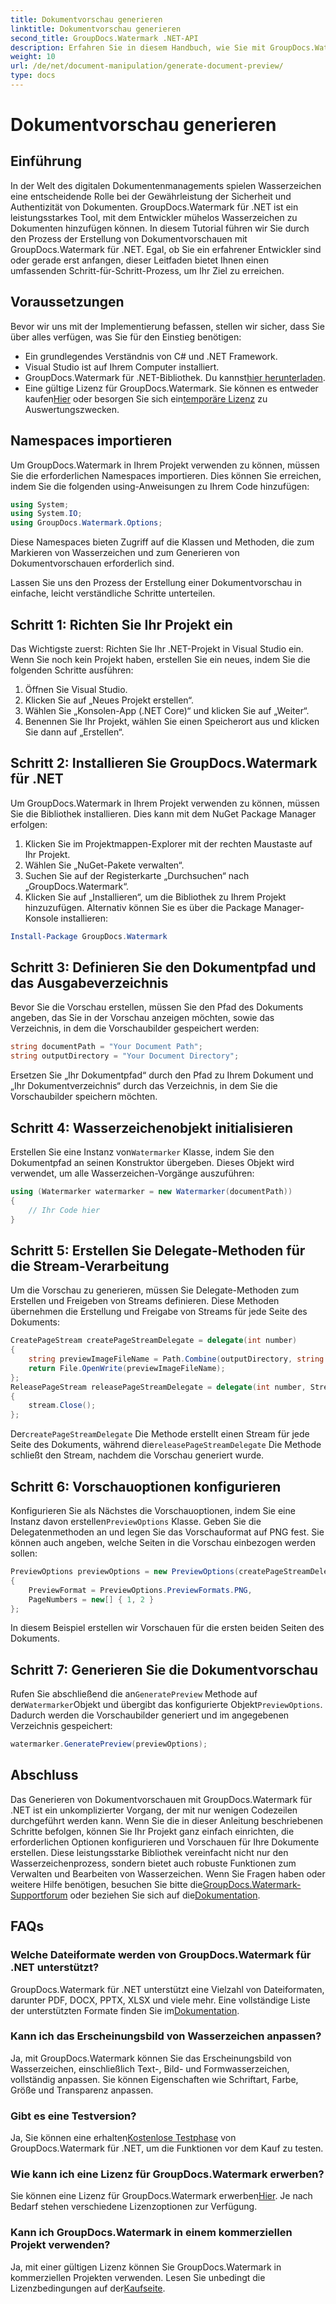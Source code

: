 ```yaml
---
title: Dokumentvorschau generieren
linktitle: Dokumentvorschau generieren
second_title: GroupDocs.Watermark .NET-API
description: Erfahren Sie in diesem Handbuch, wie Sie mit GroupDocs.Watermark für .NET Dokumentvorschauen erstellen. Verbessern Sie mühelos die Sicherheit und Verwaltung Ihrer Dokumente.
weight: 10
url: /de/net/document-manipulation/generate-document-preview/
type: docs
---
```

# Dokumentvorschau generieren

## Einführung
In der Welt des digitalen Dokumentenmanagements spielen Wasserzeichen eine entscheidende Rolle bei der Gewährleistung der Sicherheit und Authentizität von Dokumenten. GroupDocs.Watermark für .NET ist ein leistungsstarkes Tool, mit dem Entwickler mühelos Wasserzeichen zu Dokumenten hinzufügen können. In diesem Tutorial führen wir Sie durch den Prozess der Erstellung von Dokumentvorschauen mit GroupDocs.Watermark für .NET. Egal, ob Sie ein erfahrener Entwickler sind oder gerade erst anfangen, dieser Leitfaden bietet Ihnen einen umfassenden Schritt-für-Schritt-Prozess, um Ihr Ziel zu erreichen.
## Voraussetzungen
Bevor wir uns mit der Implementierung befassen, stellen wir sicher, dass Sie über alles verfügen, was Sie für den Einstieg benötigen:
- Ein grundlegendes Verständnis von C# und .NET Framework.
- Visual Studio ist auf Ihrem Computer installiert.
- GroupDocs.Watermark für .NET-Bibliothek. Du kannst[hier herunterladen](https://releases.groupdocs.com/Watermark/net/).
-  Eine gültige Lizenz für GroupDocs.Watermark. Sie können es entweder kaufen[Hier](https://purchase.groupdocs.com/buy) oder besorgen Sie sich ein[temporäre Lizenz](https://purchase.groupdocs.com/temporary-license/) zu Auswertungszwecken.
## Namespaces importieren
Um GroupDocs.Watermark in Ihrem Projekt verwenden zu können, müssen Sie die erforderlichen Namespaces importieren. Dies können Sie erreichen, indem Sie die folgenden using-Anweisungen zu Ihrem Code hinzufügen:
```csharp
using System;
using System.IO;
using GroupDocs.Watermark.Options;
```
Diese Namespaces bieten Zugriff auf die Klassen und Methoden, die zum Markieren von Wasserzeichen und zum Generieren von Dokumentvorschauen erforderlich sind.

Lassen Sie uns den Prozess der Erstellung einer Dokumentvorschau in einfache, leicht verständliche Schritte unterteilen.
## Schritt 1: Richten Sie Ihr Projekt ein
Das Wichtigste zuerst: Richten Sie Ihr .NET-Projekt in Visual Studio ein. Wenn Sie noch kein Projekt haben, erstellen Sie ein neues, indem Sie die folgenden Schritte ausführen:
1. Öffnen Sie Visual Studio.
2. Klicken Sie auf „Neues Projekt erstellen“.
3. Wählen Sie „Konsolen-App (.NET Core)“ und klicken Sie auf „Weiter“.
4. Benennen Sie Ihr Projekt, wählen Sie einen Speicherort aus und klicken Sie dann auf „Erstellen“.
## Schritt 2: Installieren Sie GroupDocs.Watermark für .NET
Um GroupDocs.Watermark in Ihrem Projekt verwenden zu können, müssen Sie die Bibliothek installieren. Dies kann mit dem NuGet Package Manager erfolgen:
1. Klicken Sie im Projektmappen-Explorer mit der rechten Maustaste auf Ihr Projekt.
2. Wählen Sie „NuGet-Pakete verwalten“.
3. Suchen Sie auf der Registerkarte „Durchsuchen“ nach „GroupDocs.Watermark“.
4. Klicken Sie auf „Installieren“, um die Bibliothek zu Ihrem Projekt hinzuzufügen.
Alternativ können Sie es über die Package Manager-Konsole installieren:
```powershell
Install-Package GroupDocs.Watermark
```
## Schritt 3: Definieren Sie den Dokumentpfad und das Ausgabeverzeichnis
Bevor Sie die Vorschau erstellen, müssen Sie den Pfad des Dokuments angeben, das Sie in der Vorschau anzeigen möchten, sowie das Verzeichnis, in dem die Vorschaubilder gespeichert werden:
```csharp
string documentPath = "Your Document Path";
string outputDirectory = "Your Document Directory";
```
Ersetzen Sie „Ihr Dokumentpfad“ durch den Pfad zu Ihrem Dokument und „Ihr Dokumentverzeichnis“ durch das Verzeichnis, in dem Sie die Vorschaubilder speichern möchten.
## Schritt 4: Wasserzeichenobjekt initialisieren
Erstellen Sie eine Instanz von`Watermarker` Klasse, indem Sie den Dokumentpfad an seinen Konstruktor übergeben. Dieses Objekt wird verwendet, um alle Wasserzeichen-Vorgänge auszuführen:
```csharp
using (Watermarker watermarker = new Watermarker(documentPath))
{
    // Ihr Code hier
}
```
## Schritt 5: Erstellen Sie Delegate-Methoden für die Stream-Verarbeitung
Um die Vorschau zu generieren, müssen Sie Delegate-Methoden zum Erstellen und Freigeben von Streams definieren. Diese Methoden übernehmen die Erstellung und Freigabe von Streams für jede Seite des Dokuments:
```csharp
CreatePageStream createPageStreamDelegate = delegate(int number)
{
    string previewImageFileName = Path.Combine(outputDirectory, string.Format("page{0}.png", number));
    return File.OpenWrite(previewImageFileName);
};
ReleasePageStream releasePageStreamDelegate = delegate(int number, Stream stream)
{
    stream.Close();
};
```
 Der`createPageStreamDelegate` Die Methode erstellt einen Stream für jede Seite des Dokuments, während die`releasePageStreamDelegate` Die Methode schließt den Stream, nachdem die Vorschau generiert wurde.
## Schritt 6: Vorschauoptionen konfigurieren
 Konfigurieren Sie als Nächstes die Vorschauoptionen, indem Sie eine Instanz davon erstellen`PreviewOptions` Klasse. Geben Sie die Delegatenmethoden an und legen Sie das Vorschauformat auf PNG fest. Sie können auch angeben, welche Seiten in die Vorschau einbezogen werden sollen:
```csharp
PreviewOptions previewOptions = new PreviewOptions(createPageStreamDelegate, releasePageStreamDelegate)
{
    PreviewFormat = PreviewOptions.PreviewFormats.PNG,
    PageNumbers = new[] { 1, 2 }
};
```
In diesem Beispiel erstellen wir Vorschauen für die ersten beiden Seiten des Dokuments.
## Schritt 7: Generieren Sie die Dokumentvorschau
 Rufen Sie abschließend die an`GeneratePreview` Methode auf der`Watermarker`Objekt und übergibt das konfigurierte Objekt`PreviewOptions`. Dadurch werden die Vorschaubilder generiert und im angegebenen Verzeichnis gespeichert:
```csharp
watermarker.GeneratePreview(previewOptions);
```
## Abschluss
Das Generieren von Dokumentvorschauen mit GroupDocs.Watermark für .NET ist ein unkomplizierter Vorgang, der mit nur wenigen Codezeilen durchgeführt werden kann. Wenn Sie die in dieser Anleitung beschriebenen Schritte befolgen, können Sie Ihr Projekt ganz einfach einrichten, die erforderlichen Optionen konfigurieren und Vorschauen für Ihre Dokumente erstellen. Diese leistungsstarke Bibliothek vereinfacht nicht nur den Wasserzeichenprozess, sondern bietet auch robuste Funktionen zum Verwalten und Bearbeiten von Wasserzeichen.
 Wenn Sie Fragen haben oder weitere Hilfe benötigen, besuchen Sie bitte die[GroupDocs.Watermark-Supportforum](https://forum.groupdocs.com/c/watermark/19) oder beziehen Sie sich auf die[Dokumentation](https://tutorials.groupdocs.com/Watermark/net/).
## FAQs
### Welche Dateiformate werden von GroupDocs.Watermark für .NET unterstützt?
 GroupDocs.Watermark für .NET unterstützt eine Vielzahl von Dateiformaten, darunter PDF, DOCX, PPTX, XLSX und viele mehr. Eine vollständige Liste der unterstützten Formate finden Sie im[Dokumentation](https://tutorials.groupdocs.com/Watermark/net/).
### Kann ich das Erscheinungsbild von Wasserzeichen anpassen?
Ja, mit GroupDocs.Watermark können Sie das Erscheinungsbild von Wasserzeichen, einschließlich Text-, Bild- und Formwasserzeichen, vollständig anpassen. Sie können Eigenschaften wie Schriftart, Farbe, Größe und Transparenz anpassen.
### Gibt es eine Testversion?
 Ja, Sie können eine erhalten[Kostenlose Testphase](https://releases.groupdocs.com/) von GroupDocs.Watermark für .NET, um die Funktionen vor dem Kauf zu testen.
### Wie kann ich eine Lizenz für GroupDocs.Watermark erwerben?
 Sie können eine Lizenz für GroupDocs.Watermark erwerben[Hier](https://purchase.groupdocs.com/buy). Je nach Bedarf stehen verschiedene Lizenzoptionen zur Verfügung.
### Kann ich GroupDocs.Watermark in einem kommerziellen Projekt verwenden?
 Ja, mit einer gültigen Lizenz können Sie GroupDocs.Watermark in kommerziellen Projekten verwenden. Lesen Sie unbedingt die Lizenzbedingungen auf der[Kaufseite](https://purchase.groupdocs.com/buy).
